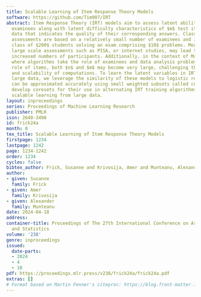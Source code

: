 ```yaml
---
title: Scalable Learning of Item Response Theory Models
software: https://github.com/Tim907/IRT
abstract: Item Response Theory (IRT) models aim to assess latent abilities of $n$
  examinees along with latent difficulty characteristics of $m$ test items from categorical
  data that indicates the quality of their corresponding answers. Classical psychometric
  assessments are based on a relatively small number of examinees and items, say a
  class of $200$ students solving an exam comprising $10$ problems. More recent global
  large scale assessments such as PISA, or internet studies, may lead to significantly
  increased numbers of participants. Additionally, in the context of Machine Learning
  where algorithms take the role of examinees and data analysis problems take the
  role of items, both $n$ and $m$ may become very large, challenging the efficiency
  and scalability of computations. To learn the latent variables in IRT models from
  large data, we leverage the similarity of these models to logistic regression, which
  can be approximated accurately using small weighted subsets called coresets. We
  develop coresets for their use in alternating IRT training algorithms, facilitating
  scalable learning from large data.
layout: inproceedings
series: Proceedings of Machine Learning Research
publisher: PMLR
issn: 2640-3498
id: frick24a
month: 0
tex_title: Scalable Learning of Item Response Theory Models
firstpage: 1234
lastpage: 1242
page: 1234-1242
order: 1234
cycles: false
bibtex_author: Frick, Susanne and Krivosija, Amer and Munteanu, Alexander
author:
- given: Susanne
  family: Frick
- given: Amer
  family: Krivosija
- given: Alexander
  family: Munteanu
date: 2024-04-18
address:
container-title: Proceedings of The 27th International Conference on Artificial Intelligence
  and Statistics
volume: '238'
genre: inproceedings
issued:
  date-parts:
  - 2024
  - 4
  - 18
pdf: https://proceedings.mlr.press/v238/frick24a/frick24a.pdf
extras: []
# Format based on Martin Fenner's citeproc: https://blog.front-matter.io/posts/citeproc-yaml-for-bibliographies/
---
```


